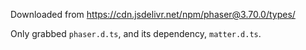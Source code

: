 Downloaded from https://cdn.jsdelivr.net/npm/phaser@3.70.0/types/

Only grabbed `phaser.d.ts`, and its dependency, `matter.d.ts`.